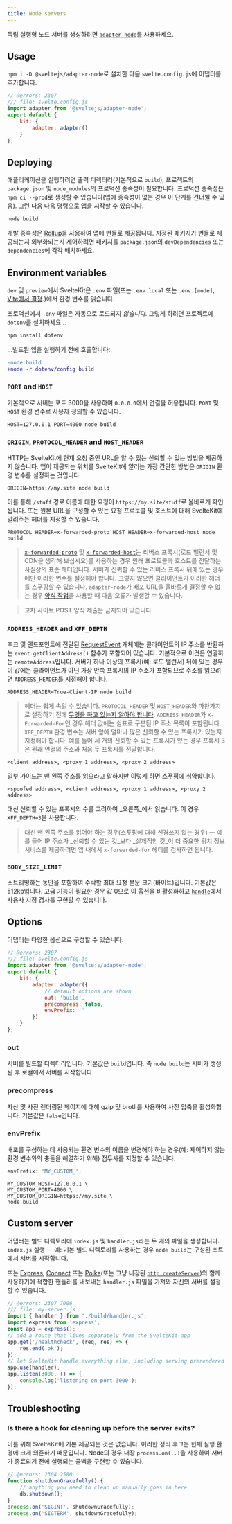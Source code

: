 ```yaml
---
title: Node servers
---
```


독립 실행형 노드 서버를 생성하려면 [`adapter-node`](https://github.com/sveltejs/kit/tree/master/packages/adapter-node)를 사용하세요.

## Usage

`npm i -D @sveltejs/adapter-node`로 설치한 다음 `svelte.config.js`에 어댑터를 추가합니다.

```js
// @errors: 2307
/// file: svelte.config.js
import adapter from '@sveltejs/adapter-node';
export default {
	kit: {
		adapter: adapter()
	}
};
```

## Deploying

애플리케이션을 실행하려면 출력 디렉터리(기본적으로 `build`), 프로젝트의 `package.json` 및 `node_modules`의 프로덕션 종속성이 필요합니다. 프로덕션 종속성은 `npm ci --prod`로 생성할 수 있습니다(앱에 종속성이 없는 경우 이 단계를 건너뛸 수 있음). 그런 다음 다음 명령으로 앱을 시작할 수 있습니다.

```bash
node build
```

개발 종속성은 [Rollup](https://rollupjs.org)을 사용하여 앱에 번들로 제공됩니다. 지정된 패키지가 번들로 제공되는지 외부화되는지 제어하려면 패키지를 `package.json`의 `devDependencies` 또는 `dependencies`에 각각 배치하세요.

## Environment variables

`dev` 및 `preview`에서 SvelteKit은 `.env` 파일(또는 `.env.local` 또는 `.env.[mode]`, [Vite에서 결정](https://vitejs.dev/guide/env-and-mode.html#env-files).)에서 환경 변수를 읽습니다.

프로덕션에서 `.env` 파일은 자동으로 로드되지 _않습니다_. 그렇게 하려면 프로젝트에 `dotenv`를 설치하세요...

```bash
npm install dotenv
```

...빌드된 앱을 실행하기 전에 호출합니다:

```diff
-node build
+node -r dotenv/config build
```

### `PORT` and `HOST`

기본적으로 서버는 포트 3000을 사용하여 `0.0.0.0`에서 연결을 허용합니다. `PORT` 및 `HOST` 환경 변수로 사용자 정의할 수 있습니다.

```
HOST=127.0.0.1 PORT=4000 node build
```

### `ORIGIN`, `PROTOCOL_HEADER` and `HOST_HEADER`

HTTP는 SvelteKit에 현재 요청 중인 URL을 알 수 있는 신뢰할 수 있는 방법을 제공하지 않습니다. 앱이 제공되는 위치를 SvelteKit에 알리는 가장 간단한 방법은 `ORIGIN` 환경 변수를 설정하는 것입니다.

```
ORIGIN=https://my.site node build
```

이를 통해 `/stuff` 경로 이름에 대한 요청이 `https://my.site/stuff`로 올바르게 확인됩니다. 또는 원본 URL을 구성할 수 있는 요청 프로토콜 및 호스트에 대해 SvelteKit에 알려주는 헤더를 지정할 수 있습니다.

```
PROTOCOL_HEADER=x-forwarded-proto HOST_HEADER=x-forwarded-host node build
```

> [`x-forwarded-proto`](https://developer.mozilla.org/en-US/docs/Web/HTTP/Headers/X-Forwarded-Proto) 및 [`x-forwarded-host`](https://developer.mozilla.org/en-US/docs/Web/HTTP/Headers/X-Forwarded-Host)는 리버스 프록시(로드 밸런서 및 CDN을 생각해 보십시오)를 사용하는 경우 원래 프로토콜과 호스트를 전달하는 사실상의 표준 헤더입니다. 서버가 신뢰할 수 있는 리버스 프록시 뒤에 있는 경우에만 이러한 변수를 설정해야 합니다. 그렇지 않으면 클라이언트가 이러한 헤더를 스푸핑할 수 있습니다.
`adapter-node`가 배포 URL을 올바르게 결정할 수 없는 경우 [양식 작업](/docs/form-actions)을 사용할 때 다음 오류가 발생할 수 있습니다.

> 교차 사이트 POST 양식 제출은 금지되어 있습니다.

### `ADDRESS_HEADER` and `XFF_DEPTH`

후크 및 엔드포인트에 전달된 [RequestEvent](/docs/types#public-types-requestevent) 개체에는 클라이언트의 IP 주소를 반환하는 `event.getClientAddress()` 함수가 포함되어 있습니다. 기본적으로 이것은 연결하는 `remoteAddress`입니다. 서버가 하나 이상의 프록시(예: 로드 밸런서) 뒤에 있는 경우 이 값에는 클라이언트가 아닌 가장 안쪽 프록시의 IP 주소가 포함되므로 주소를 읽으려면 `ADDRESS_HEADER`를 지정해야 합니다.

```
ADDRESS_HEADER=True-Client-IP node build
```

> 헤더는 쉽게 속일 수 있습니다. `PROTOCOL_HEADER` 및 `HOST_HEADER`와 마찬가지로 설정하기 전에 [무엇을 하고 있는지 알아야 합니다](https://adam-p.ca/blog/2022/03/x-forwarded-for/).
`ADDRESS_HEADER`가 `X-Forwarded-For`인 경우 헤더 값에는 쉼표로 구분된 IP 주소 목록이 포함됩니다. `XFF_DEPTH` 환경 변수는 서버 앞에 얼마나 많은 신뢰할 수 있는 프록시가 있는지 지정해야 합니다. 예를 들어 세 개의 신뢰할 수 있는 프록시가 있는 경우 프록시 3은 원래 연결의 주소와 처음 두 프록시를 전달합니다.

```
<client address>, <proxy 1 address>, <proxy 2 address>
```

일부 가이드는 맨 왼쪽 주소를 읽으라고 말하지만 이렇게 하면 [스푸핑에 취약](https://adam-p.ca/blog/2022/03/x-forwarded-for/)합니다.

```
<spoofed address>, <client address>, <proxy 1 address>, <proxy 2 address>
```

대신 신뢰할 수 있는 프록시의 수를 고려하여 _오른쪽_에서 읽습니다. 이 경우 `XFF_DEPTH=3`을 사용합니다.

> 대신 맨 왼쪽 주소를 읽어야 하는 경우(스푸핑에 대해 신경쓰지 않는 경우) — 예를 들어 IP 주소가 _신뢰할 수 있는 것_보다 _실제적인 것_이 더 중요한 위치 정보 서비스를 제공하려면 앱 내에서 `x-forwarded-for` 헤더를 검사하면 됩니다.

### `BODY_SIZE_LIMIT`

스트리밍하는 동안을 포함하여 수락할 최대 요청 본문 크기(바이트)입니다. 기본값은 512kb입니다. 고급 기능이 필요한 경우 값 0으로 이 옵션을 비활성화하고 [`handle`](/docs/hooks#server-hooks-handle)에서 사용자 지정 검사를 구현할 수 있습니다.

## Options

어댑터는 다양한 옵션으로 구성할 수 있습니다.

```js
// @errors: 2307
/// file: svelte.config.js
import adapter from '@sveltejs/adapter-node';
export default {
	kit: {
		adapter: adapter({
			// default options are shown
			out: 'build',
			precompress: false,
			envPrefix: ''
		})
	}
};
```

### out

서버를 빌드할 디렉터리입니다. 기본값은 `build`입니다. 즉 `node build`는 서버가 생성된 후 로컬에서 서버를 시작합니다.

### precompress

자산 및 사전 렌더링된 페이지에 대해 gzip 및 brotli를 사용하여 사전 압축을 활성화합니다. 기본값은 `false`입니다.

### envPrefix

배포를 구성하는 데 사용되는 환경 변수의 이름을 변경해야 하는 경우(예: 제어하지 않는 환경 변수와의 충돌을 해결하기 위해) 접두사를 지정할 수 있습니다.

```js
envPrefix: 'MY_CUSTOM_';
```

```
MY_CUSTOM_HOST=127.0.0.1 \
MY_CUSTOM_PORT=4000 \
MY_CUSTOM_ORIGIN=https://my.site \
node build
```

## Custom server

어댑터는 빌드 디렉토리에 `index.js` 및 `handler.js`라는 두 개의 파일을 생성합니다. `index.js` 실행 — 예: 기본 빌드 디렉토리를 사용하는 경우 `node build`는 구성된 포트에서 서버를 시작합니다.

또는 [Express](https://github.com/expressjs/expressjs.com), [Connect](https://github.com/senchalabs/connect) 또는 [Polka](https://github.com/lukeed/polka)(또는 그냥 내장된 [`http.createServer`](https://nodejs.org/dist/latest/docs/api/http.html#httpcreateserveroptions-requestlistener))와 함께 사용하기에 적합한 핸들러를 내보내는 `handler.js` 파일을 가져와 자신의 서버를 설정할 수 있습니다.

```js
// @errors: 2307 7006
/// file: my-server.js
import { handler } from './build/handler.js';
import express from 'express';
const app = express();
// add a route that lives separately from the SvelteKit app
app.get('/healthcheck', (req, res) => {
	res.end('ok');
});
// let SvelteKit handle everything else, including serving prerendered pages and static assets
app.use(handler);
app.listen(3000, () => {
	console.log('listening on port 3000');
});
```

## Troubleshooting

### Is there a hook for cleaning up before the server exits?

이를 위해 SvelteKit에 기본 제공되는 것은 없습니다. 이러한 정리 후크는 현재 실행 환경에 크게 의존하기 때문입니다. Node의 경우 내장 `process.on(..)`을 사용하여 서버가 종료되기 전에 실행되는 콜백을 구현할 수 있습니다.

```js
// @errors: 2304 2580
function shutdownGracefully() {
	// anything you need to clean up manually goes in here
	db.shutdown();
}
process.on('SIGINT', shutdownGracefully);
process.on('SIGTERM', shutdownGracefully);
```
